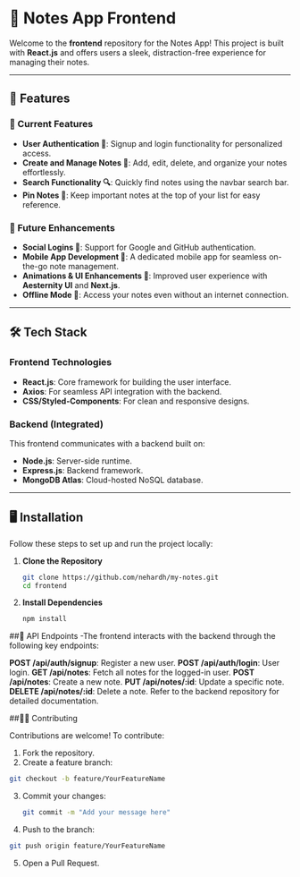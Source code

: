 # 📓 Notes App Frontend  

Welcome to the **frontend** repository for the Notes App! This project is built with **React.js** and offers users a sleek, distraction-free experience for managing their notes.  

---

## 🚀 Features  

### 🌟 Current Features  
- **User Authentication 🔑**: Signup and login functionality for personalized access.  
- **Create and Manage Notes 📝**: Add, edit, delete, and organize your notes effortlessly.  
- **Search Functionality 🔍**: Quickly find notes using the navbar search bar.  
- **Pin Notes 📌**: Keep important notes at the top of your list for easy reference.  

### 🚧 Future Enhancements  
- **Social Logins 🔐**: Support for Google and GitHub authentication.  
- **Mobile App Development 📱**: A dedicated mobile app for seamless on-the-go note management.  
- **Animations & UI Enhancements 🎨**: Improved user experience with **Aesternity UI** and **Next.js**.  
- **Offline Mode 💾**: Access your notes even without an internet connection.  

---

## 🛠️ Tech Stack  

### Frontend Technologies  
- **React.js**: Core framework for building the user interface.  
- **Axios**: For seamless API integration with the backend.  
- **CSS/Styled-Components**: For clean and responsive designs.  

### Backend (Integrated)  
This frontend communicates with a backend built on:  
- **Node.js**: Server-side runtime.  
- **Express.js**: Backend framework.  
- **MongoDB Atlas**: Cloud-hosted NoSQL database.  

---

## 🖥️ Installation  

Follow these steps to set up and run the project locally:  

1. **Clone the Repository**  
   ```bash  
   git clone https://github.com/nehardh/my-notes.git
   cd frontend  

2. **Install Dependencies**
   ```bash
   npm install

##🔗 API Endpoints
-The frontend interacts with the backend through the following key endpoints:

**POST /api/auth/signup**: Register a new user.
**POST /api/auth/login**: User login.
**GET /api/notes**: Fetch all notes for the logged-in user.
**POST /api/notes**: Create a new note.
**PUT /api/notes/:id**: Update a specific note.
**DELETE /api/notes/:id**: Delete a note.
Refer to the backend repository for detailed documentation.


##👩‍💻 Contributing

Contributions are welcome! To contribute:

1. Fork the repository.
2. Create a feature branch:
  ```bash
  git checkout -b feature/YourFeatureName
  ```
3. Commit your changes:
   ```bash
   git commit -m "Add your message here"
   ```
4. Push to the branch:
  ```bash
  git push origin feature/YourFeatureName
  ```
  
5. Open a Pull Request.

